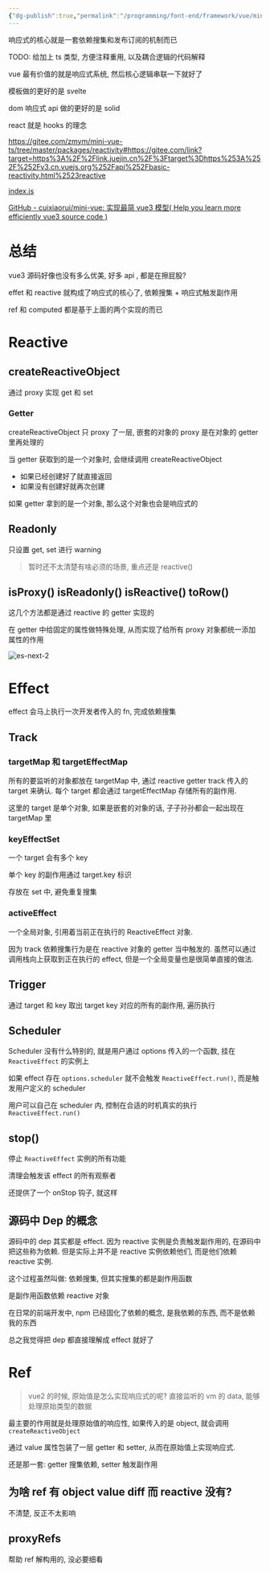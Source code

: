 ```yaml
---
{"dg-publish":true,"permalink":"/programming/font-end/framework/vue/mini-vue3/"}
---
```



响应式的核心就是一套依赖搜集和发布订阅的机制而已

TODO: 给加上 ts 类型, 方便注释重用, 以及耦合逻辑的代码解释

vue 最有价值的就是响应式系统, 然后核心逻辑串联一下就好了

模板做的更好的是 svelte

dom 响应式 api 做的更好的是 solid

react 就是 hooks 的理念

https://gitee.com/zmym/mini-vue-ts/tree/master/packages/reactivity#https://gitee.com/link?target=https%3A%2F%2Flink.juejin.cn%2F%3Ftarget%3Dhttps%253A%252F%252Fv3.cn.vuejs.org%252Fapi%252Fbasic-reactivity.html%2523reactive

[index.js](https://github.com/liuweiGL/mini-vue/blob/main/index.js)

[GitHub - cuixiaorui/mini-vue: 实现最简 vue3 模型( Help you learn more efficiently vue3 source code )](https://github.com/cuixiaorui/mini-vue)


# 总结

vue3 源码好像也没有多么优美, 好多 api , 都是在擦屁股?

effet 和 reactive 就构成了响应式的核心了, 依赖搜集 + 响应式触发副作用

ref 和 computed 都是基于上面的两个实现的而已

# Reactive

## createReactiveObject

通过 proxy 实现 get 和 set

### Getter

createReactiveObject 只 proxy 了一层, 嵌套的对象的 proxy 是在对象的 getter 里再处理的

当 getter 获取到的是一个对象时, 会继续调用 createReactiveObject

+ 如果已经创建好了就直接返回
+ 如果没有创建好就再次创建

如果 getter 拿到的是一个对象, 那么这个对象也会是响应式的

## Readonly

只设置 get, set 进行 warning

> 暂时还不太清楚有啥必须的场景, 重点还是 reactive()

## isProxy() isReadonly() isReactive() toRow()

这几个方法都是通过 reactive 的 getter 实现的

在 getter 中给固定的属性做特殊处理, 从而实现了给所有 proxy 对象都统一添加属性的作用

![es-next-2](programming/font-end/primitive/es/es-next-2.md#通过%20Handler%20给%20Proxy%20对象添加属性)

# Effect

effect 会马上执行一次开发者传入的 fn, 完成依赖搜集

## Track

### targetMap 和 targetEffectMap

所有的要监听的对象都放在 targetMap 中, 通过 reactive getter track 传入的 target 来确认. 每个 target 都会通过 targetEffectMap 存储所有的副作用.

这里的 target 是单个对象, 如果是嵌套的对象的话, 子子孙孙都会一起出现在 targetMap 里

### keyEffectSet

一个 target 会有多个 key

单个 key 的副作用通过 target.key 标识

存放在 set 中, 避免重复搜集

### activeEffect

一个全局对象, 引用着当前正在执行的 ReactiveEffect 对象.

因为 track 依赖搜集行为是在 reactive 对象的 getter 当中触发的. 虽然可以通过调用栈向上获取到正在执行的 effect, 但是一个全局变量也是很简单直接的做法.

## Trigger

通过 target 和 key 取出 target key 对应的所有的副作用, 遍历执行

## Scheduler

Scheduler 没有什么特别的, 就是用户通过 options 传入的一个函数, 挂在 `ReactiveEffect` 的实例上

如果 effect 存在 `options.scheduler` 就不会触发 `ReactiveEffect.run()`, 而是触发用户定义的 scheduler

用户可以自己在 scheduler 内, 控制在合适的时机真实的执行 `ReactiveEffect.run()`

## stop()

停止 `ReactiveEffect` 实例的所有功能

清理会触发该 effect 的所有观察者

还提供了一个 onStop 钩子, 就这样

## 源码中 Dep 的概念

源码中的 dep 其实都是 effect. 因为 reactive 实例是负责触发副作用的, 在源码中把这些称为依赖. 但是实际上并不是 reactive 实例依赖他们, 而是他们依赖 reactive 实例.

这个过程虽然叫做: 依赖搜集, 但其实搜集的都是副作用函数

是副作用函数依赖 reactive 对象

在日常的前端开发中, npm 已经固化了依赖的概念, 是我依赖的东西, 而不是依赖我的东西

总之我觉得把 dep 都直接理解成 effect 就好了

# Ref

> vue2 的时候, 原始值是怎么实现响应式的呢? 直接监听的 vm 的 data, 能够处理原始类型的数据

最主要的作用就是处理原始值的响应性, 如果传入的是 object, 就会调用 `createReactiveObject`

通过 value 属性包装了一层 getter 和 setter, 从而在原始值上实现响应式.

还是那一套: getter 搜集依赖, setter 触发副作用

## 为啥 ref 有 object value diff 而 reactive 没有?

不清楚, 反正不太影响

## proxyRefs

帮助 ref 解构用的, 没必要细看